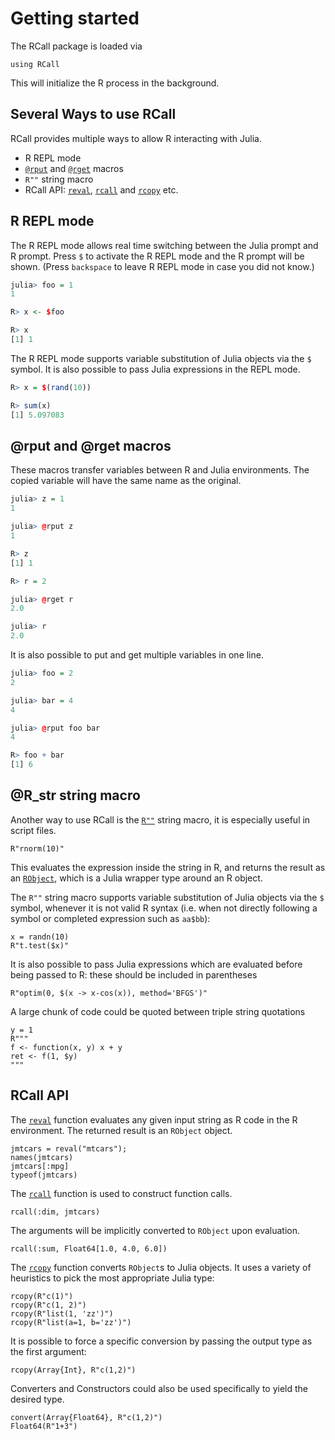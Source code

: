# Getting started

The RCall package is loaded via

```@repl 1
using RCall
```

This will initialize the R process in the background.


## Several Ways to use RCall

RCall provides multiple ways to allow R interacting with Julia. 

- R REPL mode
- [`@rput`](@ref) and [`@rget`](@ref) macros
- `R""` string macro
- RCall API: [`reval`](@ref), [`rcall`](@ref) and [`rcopy`](@ref) etc.

## R REPL mode
The R REPL mode allows real time switching between the Julia prompt and R prompt. Press `$` to activate the R REPL mode and the R prompt will be shown. (Press `backspace` to leave R REPL mode in case you did not know.)

```r
julia> foo = 1
1

R> x <- $foo

R> x
[1] 1
```

The R REPL mode supports variable substitution of Julia objects via the `$` symbol. It is also possible to pass Julia expressions in the REPL mode.

```r
R> x = $(rand(10))

R> sum(x)
[1] 5.097083
```

## @rput and @rget macros

These macros transfer variables between R and Julia environments. The copied variable will have the same name as the original.

```r
julia> z = 1
1

julia> @rput z
1

R> z
[1] 1

R> r = 2

julia> @rget r
2.0

julia> r
2.0
```

It is also possible to put and get multiple variables in one line.

```r
julia> foo = 2
2

julia> bar = 4
4

julia> @rput foo bar
4

R> foo + bar
[1] 6
```

## @R_str string macro

Another way to use RCall is the [`R""`](@ref) string macro, it is especially useful in script files.

```@repl 1
R"rnorm(10)"
```

This evaluates the expression inside the string in R, and returns the result as an [`RObject`](@ref), which is a Julia wrapper type around an R object.

The `R""` string macro supports variable substitution of Julia objects via the `$` symbol, whenever it is not valid R syntax (i.e. when not directly following a symbol or completed expression such as `aa$bb`):

```@repl 1
x = randn(10)
R"t.test($x)"
```

It is also possible to pass Julia expressions which are evaluated before being passed to R: these should be included in parentheses

```@repl 1
R"optim(0, $(x -> x-cos(x)), method='BFGS')"
```

A large chunk of code could be quoted between triple string quotations

```@repl 1
y = 1
R"""
f <- function(x, y) x + y
ret <- f(1, $y)
"""
```


## RCall API

The [`reval`](@ref) function evaluates any given input string as R code in the R environment. The returned result is an `RObject` object.

```@repl 1
jmtcars = reval("mtcars");
names(jmtcars)
jmtcars[:mpg]
typeof(jmtcars)
```

The [`rcall`](@ref) function is used to construct function calls.

```@repl 1
rcall(:dim, jmtcars)
```

The arguments will be implicitly converted to `RObject` upon evaluation.

```@repl 1
rcall(:sum, Float64[1.0, 4.0, 6.0])
```

The [`rcopy`](@ref) function converts `RObject`s to Julia objects. It uses a variety of heuristics to pick the most appropriate Julia type:

```@repl 1
rcopy(R"c(1)")
rcopy(R"c(1, 2)")
rcopy(R"list(1, 'zz')")
rcopy(R"list(a=1, b='zz')")
```

It is possible to force a specific conversion by passing the output type as the first argument:

```@repl 1
rcopy(Array{Int}, R"c(1,2)")
```

Converters and Constructors could also be used specifically to yield the desired type.

```@repl 1
convert(Array{Float64}, R"c(1,2)")
Float64(R"1+3")
```
